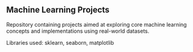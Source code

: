 ## Machine Learning Projects
Repository containing projects aimed at exploring core machine learning concepts and implementations using real-world datasets.

Libraries used: sklearn, seaborn, matplotlib
